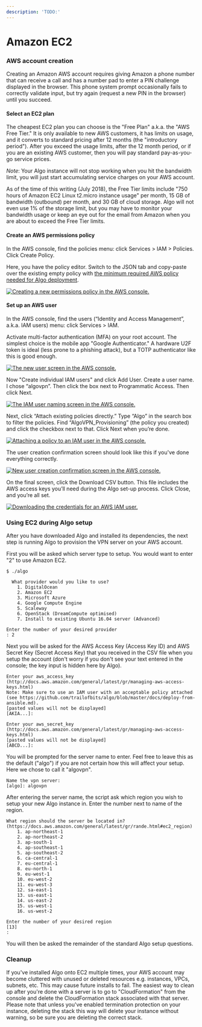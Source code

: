 ```yaml
---
description: 'TODO:'
---
```


# Amazon EC2

### AWS account creation

Creating an Amazon AWS account requires giving Amazon a phone number that can receive a call and has a number pad to enter a PIN challenge displayed in the browser. This phone system prompt occasionally fails to correctly validate input, but try again \(request a new PIN in the browser\) until you succeed.

#### Select an EC2 plan

The cheapest EC2 plan you can choose is the "Free Plan" a.k.a. the "AWS Free Tier." It is only available to new AWS customers, it has limits on usage, and it converts to standard pricing after 12 months \(the "introductory period"\). After you exceed the usage limits, after the 12 month period, or if you are an existing AWS customer, then you will pay standard pay-as-you-go service prices.

_Note_: Your Algo instance will not stop working when you hit the bandwidth limit, you will just start accumulating service charges on your AWS account.

As of the time of this writing \(July 2018\), the Free Tier limits include "750 hours of Amazon EC2 Linux t2.micro instance usage" per month, 15 GB of bandwidth \(outbound\) per month, and 30 GB of cloud storage. Algo will not even use 1% of the storage limit, but you may have to monitor your bandwidth usage or keep an eye out for the email from Amazon when you are about to exceed the Free Tier limits.

#### Create an AWS permissions policy

In the AWS console, find the policies menu: click Services &gt; IAM &gt; Policies. Click Create Policy.

Here, you have the policy editor. Switch to the JSON tab and copy-paste over the existing empty policy with [the minimum required AWS policy needed for Algo deployment](https://github.com/trailofbits/algo/blob/master/docs/deploy-from-ansible.md#minimum-required-iam-permissions-for-deployment).

[![Creating a new permissions policy in the AWS console.](https://github.com/trailofbits/algo/raw/master/docs/images/aws-ec2-new-policy.png)](https://github.com/trailofbits/algo/blob/master/docs/images/aws-ec2-new-policy.png)

#### Set up an AWS user

In the AWS console, find the users \(“Identity and Access Management”, a.k.a. IAM users\) menu: click Services &gt; IAM.

Activate multi-factor authentication \(MFA\) on your root account. The simplest choice is the mobile app "Google Authenticator." A hardware U2F token is ideal \(less prone to a phishing attack\), but a TOTP authenticator like this is good enough.

[![The new user screen in the AWS console.](https://github.com/trailofbits/algo/raw/master/docs/images/aws-ec2-new-user.png)](https://github.com/trailofbits/algo/blob/master/docs/images/aws-ec2-new-user.png)

Now "Create individual IAM users" and click Add User. Create a user name. I chose “algovpn”. Then click the box next to Programmatic Access. Then click Next.

[![The IAM user naming screen in the AWS console.](https://github.com/trailofbits/algo/raw/master/docs/images/aws-ec2-new-user-name.png)](https://github.com/trailofbits/algo/blob/master/docs/images/aws-ec2-new-user-name.png)

Next, click “Attach existing policies directly.” Type “Algo” in the search box to filter the policies. Find “AlgoVPN\_Provisioning” \(the policy you created\) and click the checkbox next to that. Click Next when you’re done.

[![Attaching a policy to an IAM user in the AWS console.](https://github.com/trailofbits/algo/raw/master/docs/images/aws-ec2-attach-policy.png)](https://github.com/trailofbits/algo/blob/master/docs/images/aws-ec2-attach-policy.png)

The user creation confirmation screen should look like this if you've done everything correctly.

[![New user creation confirmation screen in the AWS console.](https://github.com/trailofbits/algo/raw/master/docs/images/aws-ec2-new-user-confirm.png)](https://github.com/trailofbits/algo/blob/master/docs/images/aws-ec2-new-user-confirm.png)

On the final screen, click the Download CSV button. This file includes the AWS access keys you’ll need during the Algo set-up process. Click Close, and you’re all set.

[![Downloading the credentials for an AWS IAM user.](https://github.com/trailofbits/algo/raw/master/docs/images/aws-ec2-new-user-csv.png)](https://github.com/trailofbits/algo/blob/master/docs/images/aws-ec2-new-user-csv.png)

### Using EC2 during Algo setup

After you have downloaded Algo and installed its dependencies, the next step is running Algo to provision the VPN server on your AWS account.

First you will be asked which server type to setup. You would want to enter "2" to use Amazon EC2.

```text
$ ./algo

  What provider would you like to use?
    1. DigitalOcean
    2. Amazon EC2
    3. Microsoft Azure
    4. Google Compute Engine
    5. Scaleway
    6. OpenStack (DreamCompute optimised)
    7. Install to existing Ubuntu 16.04 server (Advanced)

Enter the number of your desired provider
: 2
```

Next you will be asked for the AWS Access Key \(Access Key ID\) and AWS Secret Key \(Secret Access Key\) that you received in the CSV file when you setup the account \(don't worry if you don't see your text entered in the console; the key input is hidden here by Algo\).

```text
Enter your aws_access_key (http://docs.aws.amazon.com/general/latest/gr/managing-aws-access-keys.html)
Note: Make sure to use an IAM user with an acceptable policy attached (see https://github.com/trailofbits/algo/blob/master/docs/deploy-from-ansible.md).
[pasted values will not be displayed]
[AKIA...]: 

Enter your aws_secret_key (http://docs.aws.amazon.com/general/latest/gr/managing-aws-access-keys.html)
[pasted values will not be displayed]
[ABCD...]: 
```

You will be prompted for the server name to enter. Feel free to leave this as the default \("algo"\) if you are not certain how this will affect your setup. Here we chose to call it "algovpn".

```text
Name the vpn server:
[algo]: algovpn
```

After entering the server name, the script ask which region you wish to setup your new Algo instance in. Enter the number next to name of the region.

```text
What region should the server be located in?
(https://docs.aws.amazon.com/general/latest/gr/rande.html#ec2_region)
    1. ap-northeast-1
    2. ap-northeast-2
    3. ap-south-1
    4. ap-southeast-1
    5. ap-southeast-2
    6. ca-central-1
    7. eu-central-1
    8. eu-north-1
    9. eu-west-1
    10. eu-west-2
    11. eu-west-3
    12. sa-east-1
    13. us-east-1
    14. us-east-2
    15. us-west-1
    16. us-west-2
  
Enter the number of your desired region
[13]
:
```

You will then be asked the remainder of the standard Algo setup questions.

### Cleanup

If you've installed Algo onto EC2 multiple times, your AWS account may become cluttered with unused or deleted resources e.g. instances, VPCs, subnets, etc. This may cause future installs to fail. The easiest way to clean up after you're done with a server is to go to "CloudFormation" from the console and delete the CloudFormation stack associated with that server. Please note that unless you've enabled termination protection on your instance, deleting the stack this way will delete your instance without warning, so be sure you are deleting the correct stack.


